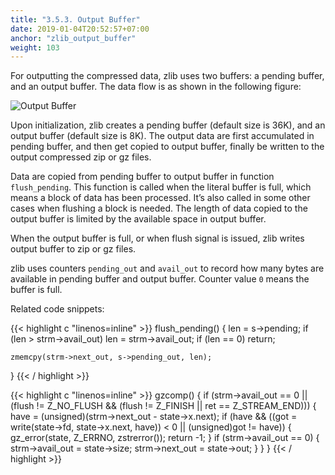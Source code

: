 ```yaml
---
title: "3.5.3. Output Buffer"
date: 2019-01-04T20:52:57+07:00
anchor: "zlib_output_buffer"
weight: 103
---
```


For outputting the compressed data, zlib uses two buffers: a <bold>pending buffer</bold>, and an <bold>output buffer</bold>. The data flow is as shown in the following figure:

![Output Buffer](/output_buffer.png)

Upon initialization, zlib creates a pending buffer (default size is 36K), and an output buffer (default size is 8K). The output data are first <bold>accumulated in pending buffer</bold>, and then get <bold>copied to output buffer</bold>, finally be written to the output compressed zip or gz files.

Data are copied from pending buffer to output buffer in function <code>flush_pending</code>. This function is called when the literal buffer is full, which means a block of data has been processed. It’s also called in some other cases when flushing a block is needed. The length of data copied to the output buffer is limited by the available space in output buffer.

When the <bold>output buffer is full</bold>, or when <bold>flush signal</bold> is issued, zlib writes output buffer to zip or gz files.

zlib uses counters <code>pending_out</code> and <code>avail_out</code> to record how many bytes are available in pending buffer and output buffer. Counter value <code>0</code> means the buffer is full.

Related code snippets:

{{< highlight c "linenos=inline" >}}
flush_pending() {
    len = s->pending;
    if (len > strm->avail_out) len = strm->avail_out;
    if (len == 0) return;
 
    zmemcpy(strm->next_out, s->pending_out, len);
}
{{< / highlight >}}

{{< highlight c "linenos=inline" >}}
gzcomp() {
    if (strm->avail_out == 0 || (flush != Z_NO_FLUSH &&
            (flush != Z_FINISH || ret == Z_STREAM_END))) {
        have = (unsigned)(strm->next_out - state->x.next);
        if (have && ((got = write(state->fd, state->x.next, have)) < 0 || (unsigned)got != have)) {
            gz_error(state, Z_ERRNO, zstrerror());
            return -1;
        }
        if (strm->avail_out == 0) {
            strm->avail_out = state->size;
            strm->next_out = state->out;
       }
    }
}
{{< / highlight >}}
